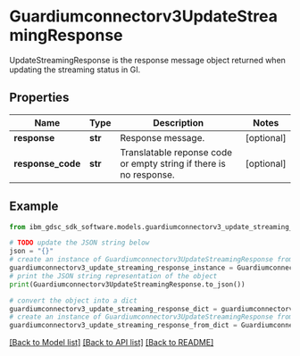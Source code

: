 # Guardiumconnectorv3UpdateStreamingResponse

UpdateStreamingResponse is the response message object returned when updating the streaming status in GI.

## Properties

Name | Type | Description | Notes
------------ | ------------- | ------------- | -------------
**response** | **str** | Response message. | [optional] 
**response_code** | **str** | Translatable reponse code or empty string if there is no response. | [optional] 

## Example

```python
from ibm_gdsc_sdk_software.models.guardiumconnectorv3_update_streaming_response import Guardiumconnectorv3UpdateStreamingResponse

# TODO update the JSON string below
json = "{}"
# create an instance of Guardiumconnectorv3UpdateStreamingResponse from a JSON string
guardiumconnectorv3_update_streaming_response_instance = Guardiumconnectorv3UpdateStreamingResponse.from_json(json)
# print the JSON string representation of the object
print(Guardiumconnectorv3UpdateStreamingResponse.to_json())

# convert the object into a dict
guardiumconnectorv3_update_streaming_response_dict = guardiumconnectorv3_update_streaming_response_instance.to_dict()
# create an instance of Guardiumconnectorv3UpdateStreamingResponse from a dict
guardiumconnectorv3_update_streaming_response_from_dict = Guardiumconnectorv3UpdateStreamingResponse.from_dict(guardiumconnectorv3_update_streaming_response_dict)
```
[[Back to Model list]](../README.md#documentation-for-models) [[Back to API list]](../README.md#documentation-for-api-endpoints) [[Back to README]](../README.md)


